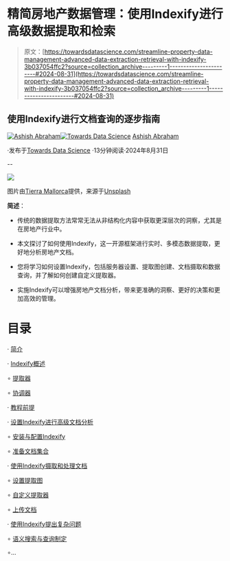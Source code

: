# 精简房地产数据管理：使用Indexify进行高级数据提取和检索

> 原文：[https://towardsdatascience.com/streamline-property-data-management-advanced-data-extraction-retrieval-with-indexify-3b037054ffc2?source=collection_archive---------1-----------------------#2024-08-31](https://towardsdatascience.com/streamline-property-data-management-advanced-data-extraction-retrieval-with-indexify-3b037054ffc2?source=collection_archive---------1-----------------------#2024-08-31)

## 使用Indexify进行文档查询的逐步指南

[](https://medium.com/@ashishabraham02?source=post_page---byline--3b037054ffc2--------------------------------)[![Ashish Abraham](../Images/f49ce1b2f0f99889e40cdd3c24c5a4fc.png)](https://medium.com/@ashishabraham02?source=post_page---byline--3b037054ffc2--------------------------------)[](https://towardsdatascience.com/?source=post_page---byline--3b037054ffc2--------------------------------)[![Towards Data Science](../Images/a6ff2676ffcc0c7aad8aaf1d79379785.png)](https://towardsdatascience.com/?source=post_page---byline--3b037054ffc2--------------------------------) [Ashish Abraham](https://medium.com/@ashishabraham02?source=post_page---byline--3b037054ffc2--------------------------------)

·发布于[Towards Data Science](https://towardsdatascience.com/?source=post_page---byline--3b037054ffc2--------------------------------) ·13分钟阅读·2024年8月31日

--

![](../Images/5c5bdba5ccd60ae356d60b68811b89dc.png)

图片由[Tierra Mallorca](https://unsplash.com/@tierramallorca?utm_source=medium&utm_medium=referral)提供，来源于[Unsplash](https://unsplash.com/?utm_source=medium&utm_medium=referral)

**简述**：

+   传统的数据提取方法常常无法从非结构化内容中获取更深层次的洞察，尤其是在房地产行业中。

+   本文探讨了如何使用Indexify，这一开源框架进行实时、多模态数据提取，更好地分析房地产文档。

+   您将学习如何设置Indexify，包括服务器设置、提取图创建、文档摄取和数据查询，并了解如何创建自定义提取器。

+   实施Indexify可以增强房地产文档分析，带来更准确的洞察、更好的决策和更加高效的管理。

# 目录

· [简介](#a4a8)

· [Indexify概述](#bc1f)

∘ [提取器](#1a3b)

∘ [协调器](#cada)

· [教程前提](#f369)

· [设置Indexify进行高级文档分析](#de31)

∘ [安装与配置Indexify](#b204)

∘ [准备文档集合](#2f76)

· [使用Indexify摄取和处理文档](#1787)

∘ [设置提取图](#7f7a)

∘ [自定义提取器](#775e)

∘ [上传文档](#0054)

· [使用Indexify提出复杂问题](#f820)

∘ [语义搜索与查询制定](#1b97)

∘…
